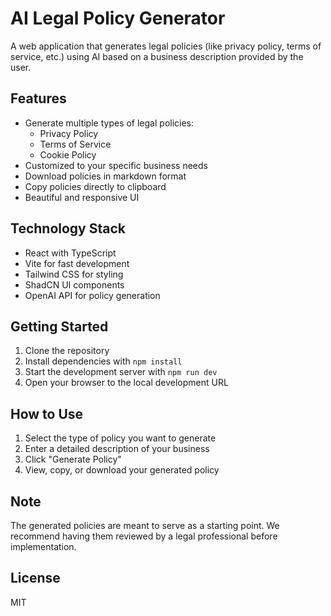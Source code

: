 
# AI Legal Policy Generator

A web application that generates legal policies (like privacy policy, terms of service, etc.) using AI based on a business description provided by the user.

## Features

- Generate multiple types of legal policies:
  - Privacy Policy
  - Terms of Service
  - Cookie Policy
- Customized to your specific business needs
- Download policies in markdown format
- Copy policies directly to clipboard
- Beautiful and responsive UI

## Technology Stack

- React with TypeScript
- Vite for fast development
- Tailwind CSS for styling
- ShadCN UI components
- OpenAI API for policy generation

## Getting Started

1. Clone the repository
2. Install dependencies with `npm install`
3. Start the development server with `npm run dev`
4. Open your browser to the local development URL

## How to Use

1. Select the type of policy you want to generate
2. Enter a detailed description of your business
3. Click "Generate Policy"
4. View, copy, or download your generated policy

## Note

The generated policies are meant to serve as a starting point. We recommend having them reviewed by a legal professional before implementation.

## License

MIT